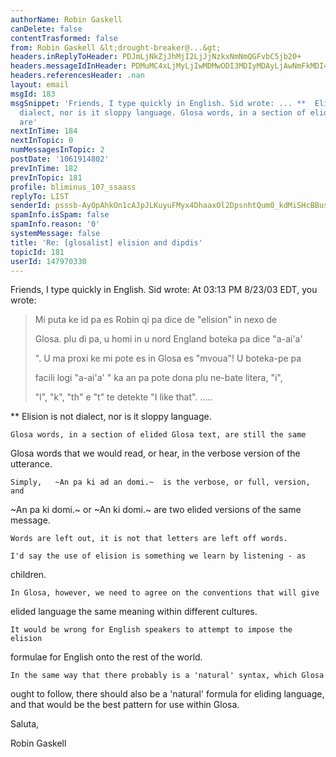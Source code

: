 ```yaml
---
authorName: Robin Gaskell
canDelete: false
contentTrasformed: false
from: Robin Gaskell &lt;drought-breaker@...&gt;
headers.inReplyToHeader: PDJmLjNkZjJhMjI2LjJjNzkxNmNmQGFvbC5jb20+
headers.messageIdInHeader: PDMuMC4xLjMyLjIwMDMwODI3MDIyMDAyLjAwNmFkMDI4QHBhY2lmaWMubmV0LmF1Pg==
headers.referencesHeader: .nan
layout: email
msgId: 183
msgSnippet: 'Friends, I type quickly in English. Sid wrote: ... **  Elision is not
  dialect, nor is it sloppy language. Glosa words, in a section of elided Glosa text,
  are'
nextInTime: 184
nextInTopic: 0
numMessagesInTopic: 2
postDate: '1061914802'
prevInTime: 182
prevInTopic: 181
profile: bliminus_107_ssaass
replyTo: LIST
senderId: psssb-AyOpAhkOn1cAJpJLKuyuFMyx4DhaaxOl2DpsnhtQum0_kdMiSHcBBusXnNOB2zVNjmJtV_1uTFJnMrAp0SEluBDFcNzIluWYh7LbmInZY-ew
spamInfo.isSpam: false
spamInfo.reason: '0'
systemMessage: false
title: 'Re: [glosalist] elision and dipdis'
topicId: 181
userId: 147970330
---
```


Friends, I type quickly in English.
   Sid wrote:
At 03:13 PM 8/23/03 EDT, you wrote:
>
>Mi puta ke id pa es Robin qi pa dice de "elision" in nexo de 
>
>Glosa. plu di pa, u homi in u nord England boteka pa dice "a-ai'a' 
>
>". U ma proxi ke mi pote es in Glosa es "mvoua"! U boteka-pe pa 
>
>facili logi "a-ai'a' " ka an pa pote dona plu ne-bate litera, "i", 
>
>"l", "k", "th" e "t" te detekte "I like that".  .....

**  Elision is not dialect, nor is it sloppy language.

    Glosa words, in a section of elided Glosa text, are still the same
Glosa words that we would read, or hear, in the verbose version of the
utterance.

    Simply,   ~An pa ki ad an domi.~  is the verbose, or full, version, and
 ~An pa ki domi.~  or  ~An ki domi.~  are two elided versions of the same
message.

    Words are left out, it is not that letters are left off words.

    I'd say the use of elision is something we learn by listening - as
children.

    In Glosa, however, we need to agree on the conventions that will give
elided language the same meaning within different cultures.

    It would be wrong for English speakers to attempt to impose the elision
formulae for English onto the rest of the world.

    In the same way that there probably is a 'natural' syntax, which Glosa
ought to follow, there should also be a 'natural' formula for eliding
language, and that would be the best pattern for use within Glosa.

Saluta,

Robin Gaskell


